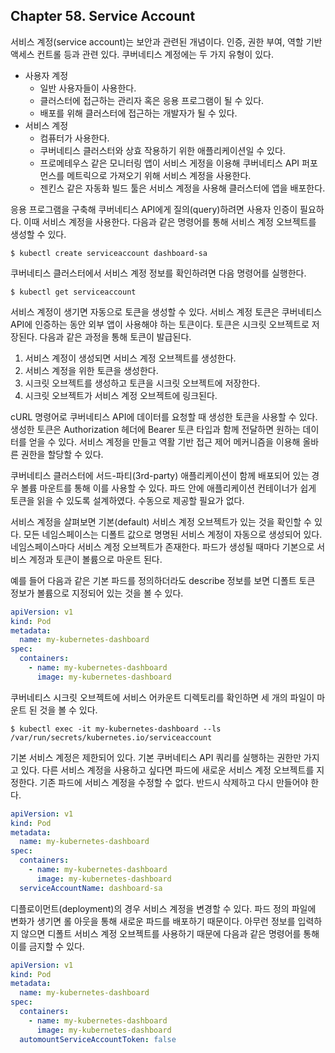 
## Chapter 58. Service Account

서비스 계정(service account)는 보안과 관련된 개념이다. 인증, 권한 부여, 역할 기반 액세스 컨트롤 등과 관련 있다. 쿠버네티스 계정에는 두 가지 유형이 있다. 

- 사용자 계정
  - 일반 사용자들이 사용한다.
  - 클러스터에 접근하는 관리자 혹은 응용 프로그램이 될 수 있다.
  - 배포를 위해 클러스터에 접근하는 개발자가 될 수 있다.
- 서비스 계정
  - 컴퓨터가 사용한다.
  - 쿠버네티스 클러스터와 상효 작용하기 위한 애플리케이션일 수 있다.
  - 프로메테우스 같은 모니터링 앱이 서비스 게정을 이용해 쿠버네티스 API 퍼포먼스를 메트릭으로 가져오기 위해 서비스 계정을 사용한다.
  - 젠킨스 같은 자동화 빌드 툴은 서비스 계정을 사용해 클러스터에 앱을 배포한다.

응용 프로그램을 구축해 쿠버네티스 API에게 질의(query)하려면 사용자 인증이 필요하다. 이때 서비스 계정을 사용한다. 다음과 같은 명령어를 통해 서비스 계정 오브젝트를 생성할 수 있다.

```
$ kubectl create serviceaccount dashboard-sa
```

쿠버네티스 클러스터에서 서비스 계정 정보를 확인하려면 다음 명령어를 실행한다.

```
$ kubectl get serviceaccount
```

서비스 계정이 생기면 자동으로 토큰을 생성할 수 있다. 서비스 계정 토큰은 쿠버네티스 API에 인증하는 동안 외부 앱이 사용해야 하는 토큰이다. 토큰은 시크릿 오브젝트로 저장된다. 다음과 같은 과정을 통해 토큰이 발급된다.

1. 서비스 계정이 생성되면 서비스 계정 오브젝트를 생성한다. 
2. 서비스 계정을 위한 토큰을 생성한다. 
3. 시크릿 오브젝트를 생성하고 토큰을 시크릿 오브젝트에 저장한다.
4. 시크릿 오브젝트가 서비스 계정 오브젝트에 링크된다.

cURL 명령어로 쿠버네티스 API에 데이터를 요청할 때 생성한 토큰을 사용할 수 있다. 생성한 토큰은 Authorization 헤더에 Bearer 토큰 타입과 함께 전달하면 원하는 데이터를 얻을 수 있다. 서비스 계정을 만들고 역활 기반 접근 제어 메커니즘을 이용해 올바른 권한을 할당할 수 있다.

쿠버네티스 클러스터에 서드-파티(3rd-party) 애플리케이션이 함께 배포되어 있는 경우 볼륨 마운트를 통해 이를 사용할 수 있다. 파드 안에 애플리케이션 컨테이너가 쉽게 토큰을 읽을 수 있도록 설계하였다. 수동으로 제공할 필요가 없다. 

서비스 계정을 살펴보면 기본(default) 서비스 계정 오브젝트가 있는 것을 확인할 수 있다. 모든 네임스페이스는 디폴트 값으로 명명된 서비스 계정이 자동으로 생성되어 있다. 네임스페이스마다 서비스 계정 오브젝트가 존재한다. 파드가 생성될 때마다 기본으로 서비스 계정과 토큰이 볼륨으로 마운트 된다.

예를 들어 다음과 같은 기본 파드를 정의하더라도 describe 정보를 보면 디폴트 토큰 정보가 볼륨으로 지정되어 있는 것을 볼 수 있다.

```yml
apiVersion: v1
kind: Pod
metadata:
  name: my-kubernetes-dashboard
spec:
  containers:
    - name: my-kubernetes-dashboard
      image: my-kubernetes-dashboard
```

쿠버네티스 시크릿 오브젝트에 서비스 어카운트 디렉토리를 확인하면 세 개의 파일이 마운트 된 것을 볼 수 있다.

```
$ kubectl exec -it my-kubernetes-dashboard --ls /var/run/secrets/kubernetes.io/serviceaccount
```

기본 서비스 계정은 제한되어 있다. 기본 쿠버네티스 API 쿼리를 실행하는 권한만 가지고 있다. 다른 서비스 계정을 사용하고 싶다면 파드에 새로운 서비스 계정 오브젝트를 지정한다. 기존 파드에 서비스 계정을 수정할 수 없다. 반드시 삭제하고 다시 만들어야 한다. 

```yml
apiVersion: v1
kind: Pod
metadata:
  name: my-kubernetes-dashboard
spec:
  containers:
    - name: my-kubernetes-dashboard
      image: my-kubernetes-dashboard
  serviceAccountName: dashboard-sa
```

디플로이먼트(deployment)의 경우 서비스 계정을 변경할 수 있다. 파드 정의 파일에 변화가 생기면 롤 아웃을 통해 새로운 파드를 배포하기 때문이다. 아무런 정보를 입력하지 않으면 디폴트 서비스 계정 오브젝트를 사용하기 때문에 다음과 같은 명령어를 통해 이를 금지할 수 있다.

```yml
apiVersion: v1
kind: Pod
metadata:
  name: my-kubernetes-dashboard
spec:
  containers:
    - name: my-kubernetes-dashboard
      image: my-kubernetes-dashboard
  automountServiceAccountToken: false
```

